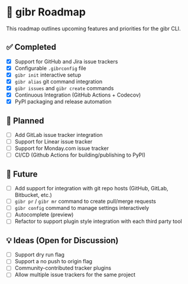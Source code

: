 # 🧭 gibr Roadmap

This roadmap outlines upcoming features and priorities for the gibr CLI.

## ✅ Completed
- [x] Support for GitHub and Jira issue trackers
- [x] Configurable `.gibrconfig` file
- [x] `gibr init` interactive setup
- [x] `gibr alias` git command integration
- [x] `gibr issues` and `gibr create` commands
- [x] Continuous Integration (GitHub Actions + Codecov)
- [x] PyPI packaging and release automation

## 🚧 Planned
- [ ] Add GitLab issue tracker integration
- [ ] Support for Linear issue tracker
- [ ] Support for Monday.com issue tracker
- [ ] CI/CD (Github Actions for building/publishing to PyPI)

## 🔮 Future
- [ ] Add support for integration with git repo hosts (GitHub, GitLab, Bitbucket, etc.)
- [ ] `gibr pr` / `gibr mr` command to create pull/merge requests
- [ ] `gibr config` command to manage settings interactively
- [ ] Autocomplete (preview)
- [ ] Refactor to support plugin style integration with each third party tool

## 💡 Ideas (Open for Discussion)
- [ ] Support dry run flag
- [ ] Support a no push to origin flag
- [ ] Community-contributed tracker plugins
- [ ] Allow multiple issue trackers for the same project
